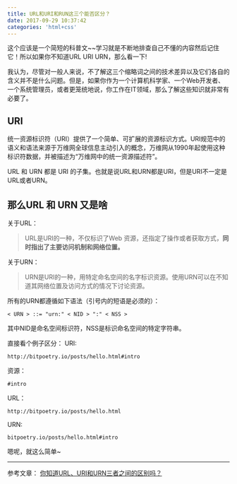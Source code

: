 ```yaml
---
title: URL和URI和RUN这三个能否区分？
date: 2017-09-29 10:37:42
categories: 'html+css'
---
```

这个应该是一个简短的科普文~~学习就是不断地排查自己不懂的内容然后记住它！所以如果你不知道URL URI URN，那么看一下!
<!-- more -->
我认为，尽管对一般人来说，不了解这三个缩略词之间的技术差异以及它们各自的含义并不是什么问题。但是，如果你作为一个计算机科学家、一个Web开发者、一个系统管理员，或者更笼统地说，你工作在IT领域，那么了解这些知识就非常有必要了。

## URI
统一资源标识符（URI）提供了一个简单、可扩展的资源标识方式。URI规范中的语义和语法来源于万维网全球信息主动引入的概念，万维网从1990年起使用这种标识符数据，并被描述为“万维网中的统一资源描述符”。

URL 和 URN 都是 URI 的子集。也就是说URL和URN都是URI，但是URI不一定是URL或者URN。

## 那么URL 和 URN 又是啥
关于URL：
> URL是URI的一种，不仅标识了Web 资源，还指定了操作或者获取方式，**同时指出了主要访问机制和网络位置。**

关于URN：
> URN是URI的一种，用特定命名空间的名字标识资源。使用URN可以在不知道其网络位置及访问方式的情况下讨论资源。

所有的URN都遵循如下语法（引号内的短语是必须的）：
```
< URN > ::= "urn:" < NID > ":" < NSS >
```
其中NID是命名空间标识符，NSS是标识命名空间的特定字符串。

直接看个例子区分：
URI:
```
http://bitpoetry.io/posts/hello.html#intro
```
资源：
```
#intro
```
URL：
```
http://bitpoetry.io/posts/hello.html
```
URN:
```
bitpoetry.io/posts/hello.html#intro
```

嗯呢，就这么简单~

---
参考文章：
[你知道URL、URI和URN三者之间的区别吗？](http://mp.weixin.qq.com/s/9Q4dE97eaUrUTjmR0qLOmQ)
